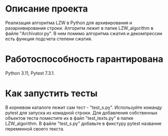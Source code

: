 # Описание проекта
Реализация алгоритма LZW в Python для архивирования и разархивирования строки. Алгоритм лежит в папке LZW_algorithm в файле "Archivator.py". В нем помимо алгоритма сжатия и декомпрессии есть функция подсчета степени сжатия.

# Работоспособность гарантирована
Python 3.11, Pytest 7.3.1.

# Как запустить тесты
В корневом каталоге лежит сам тест - "test_s.py".
Используйте команду pytest для запуска из комадной строки.
Для добавления собственных объектов теста поместите их в файл "test_texts.py" в папке LZW_algorithm. В файле "test_s.py" добавьте в фикстуру pytest название переменной своего текста.
